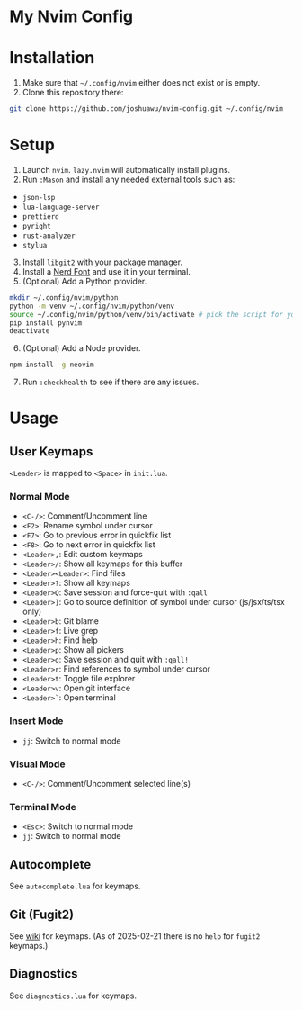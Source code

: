 # My Nvim Config

# Installation

1. Make sure that `~/.config/nvim` either does not exist or is empty.
2. Clone this repository there:
```sh
git clone https://github.com/joshuawu/nvim-config.git ~/.config/nvim
```

# Setup

1. Launch `nvim`. `lazy.nvim` will automatically install plugins.
2. Run `:Mason` and install any needed external tools such as:
  - `json-lsp`
  - `lua-language-server`
  - `prettierd`
  - `pyright`
  - `rust-analyzer`
  - `stylua`
3. Install `libgit2` with your package manager.
4. Install a [Nerd Font](https://www.nerdfonts.com/) and use it in your terminal.
5. (Optional) Add a Python provider.
```sh
mkdir ~/.config/nvim/python
python -m venv ~/.config/nvim/python/venv
source ~/.config/nvim/python/venv/bin/activate # pick the script for your shell
pip install pynvim
deactivate
```
6. (Optional) Add a Node provider.
```sh
npm install -g neovim
```
7. Run `:checkhealth` to see if there are any issues.

# Usage

## User Keymaps
`<Leader>` is mapped to `<Space>` in `init.lua`.

### Normal Mode
- `<C-/>`: Comment/Uncomment line
- `<F2>`: Rename symbol under cursor
- `<F7>`: Go to previous error in quickfix list
- `<F8>`: Go to next error in quickfix list
- `<Leader>,`: Edit custom keymaps
- `<Leader>/`: Show all keymaps for this buffer
- `<Leader><Leader>`: Find files
- `<Leader>?`: Show all keymaps
- `<Leader>Q`: Save session and force-quit with `:qall`
- `<Leader>]`: Go to source definition of symbol under cursor (js/jsx/ts/tsx only)
- `<Leader>b`: Git blame
- `<Leader>f`: Live grep
- `<Leader>h`: Find help
- `<Leader>p`: Show all pickers
- `<Leader>q`: Save session and quit with `:qall!`
- `<Leader>r`: Find references to symbol under cursor
- `<Leader>t`: Toggle file explorer
- `<Leader>v`: Open git interface
- ``<Leader>`​``: Open terminal

### Insert Mode
- `jj`: Switch to normal mode

### Visual Mode
- `<C-/>`: Comment/Uncomment selected line(s)

### Terminal Mode
- `<Esc>`: Switch to normal mode
- `jj`: Switch to normal mode

## Autocomplete
See `autocomplete.lua` for keymaps.

## Git (Fugit2)
See [wiki](https://github.com/SuperBo/fugit2.nvim/wiki/%E2%8C%A8%EF%B8%8F-Usage-and-Keymap) for keymaps.
(As of 2025-02-21 there is no `help` for `fugit2` keymaps.)

## Diagnostics
See `diagnostics.lua` for keymaps.
